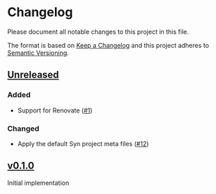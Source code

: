# Changelog

Please document all notable changes to this project in this file.

The format is based on [Keep a Changelog](http://keepachangelog.com/)
and this project adheres to [Semantic Versioning](http://semver.org/).

## [Unreleased]
### Added
* Support for Renovate ([#1])

### Changed

* Apply the default Syn project meta files ([#12])

## [v0.1.0]

Initial implementation

[Unreleased]: https://github.com/projectsyn/purser/compare/v0.1.0...HEAD
[v0.1.0]: https://github.com/projectsyn/purser/releases/tag/v0.1.0
[#1]: https://github.com/projectsyn/purser/pull/1
[#12]: https://github.com/projectsyn/purser/pull/12
